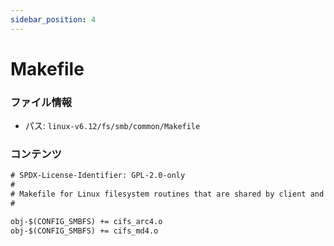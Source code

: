 ```yaml
---
sidebar_position: 4
---
```

# Makefile

### ファイル情報

- パス: `linux-v6.12/fs/smb/common/Makefile`

### コンテンツ

```txt
# SPDX-License-Identifier: GPL-2.0-only
#
# Makefile for Linux filesystem routines that are shared by client and server.
#

obj-$(CONFIG_SMBFS) += cifs_arc4.o
obj-$(CONFIG_SMBFS) += cifs_md4.o

```
